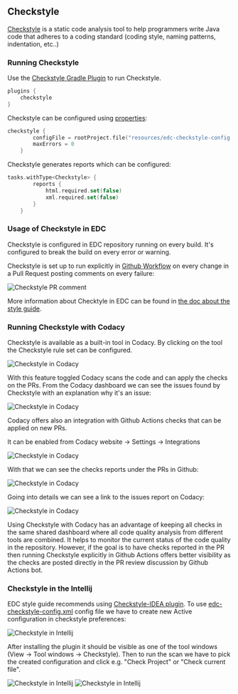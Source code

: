 ## Checkstyle

[Checkstyle](https://checkstyle.org/) is a static code analysis tool to help programmers write Java code that adheres to a coding standard (coding style, naming patterns, indentation, etc..)

### Running Checkstyle

Use the [Checkstyle Gradle Plugin](https://docs.gradle.org/current/userguide/checkstyle_plugin.html) to run Checkstyle.

```kotlin
plugins {
    checkstyle
}

```

Checkstyle can be configured using [properties](https://docs.gradle.org/current/dsl/org.gradle.api.plugins.quality.CheckstyleExtension.html):

```kotlin
checkstyle {
        configFile = rootProject.file("resources/edc-checkstyle-config.xml")
        maxErrors = 0 
    }
```

Checkstyle generates reports which can be configured:

```kotlin
tasks.withType<Checkstyle> {
        reports {
            html.required.set(false)
            xml.required.set(false)
        }
    }
```

### Usage of Checkstyle in EDC

Checkstyle is configured in EDC repository running on every build. It's configured to break the build on every error or warning.

Checkstyle is set up to run explicitly in [Github Workflow](./.github/workflows/verify.yaml) on every change in a Pull Request posting comments on every
failure:

![Checkstyle PR comment](../.attachments/checkstyle_pr_comment.png)


More information about Checktyle in EDC can be found in [the doc about the style guide](./styleguide.md).

### Running Checkstyle with Codacy

Checkstyle is available as a built-in tool in Codacy. By clicking on the tool the Checkstyle rule set can be configured.

![Checkstyle in Codacy](../.attachments/checkstyle_codacy_feature.png)


With this feature toggled Codacy scans the code and can apply the checks on the PRs. From the Codacy dashboard we can see the issues found by Checkstyle
with an explanation why it's an issue:

![Checkstyle in Codacy](../.attachments/checkstye_codacy_report.png)

Codacy offers also an integration with Github Actions checks that can be applied on new PRs.

It can be enabled from Codacy website -> Settings -> Integrations

![Checkstyle in Codacy](../.attachments/codacy_github_options.png)

With that we can see the checks reports under the PRs in Github:

![Checkstyle in Codacy](../.attachments/codacy_github_check.png)

Going into details we can see a link to the issues report on Codacy:

![Checkstyle in Codacy](../.attachments/codacy_github_details.png)

Using Checkstyle with Codacy has an advantage of keeping all checks in the same shared dashboard where all code quality analysis from different tools are
combined. It helps to monitor the current status of the code quality in the repository.
However, if the goal is to have checks reported in the PR then running Checkstyle explicitly in Github Actions offers better visibility as the checks are
posted directly in the PR review discussion by Github Actions bot.

### Checkstyle in the Intellij

EDC style guide recommends using [Checkstyle-IDEA plugin](https://plugins.jetbrains.com/plugin/1065-checkstyle-idea).
To use [edc-checkstyle-config.xml](./resources/edc-checkstyle-config.xml) config file we have to create new Active configuration in checkstyle preferences:

![Checkstyle in Intellij](../.attachments/checkstyle_intellij.png)

After installing the plugin it should be visible as one of the tool windows (View -> Tool windows -> Checkstyle). Then to run the scan we have to pick the
created configuration and click e.g. "Check Project" or "Check current file".

![Checkstyle in Intellij](../.attachments/checkstyle_tool_windows_1.png)
![Checkstyle in Intellij](../.attachments/checkstyle_tool_windows_2.png)